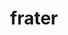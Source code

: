 ---
title: frater
meaning: brother
pos: nounthird
genitive: fratris
abbgender: m.
abbgender2: masc.
gender: masculine
declension: third
f1: yes
f: yes
ss: yes
ss2: yes
---